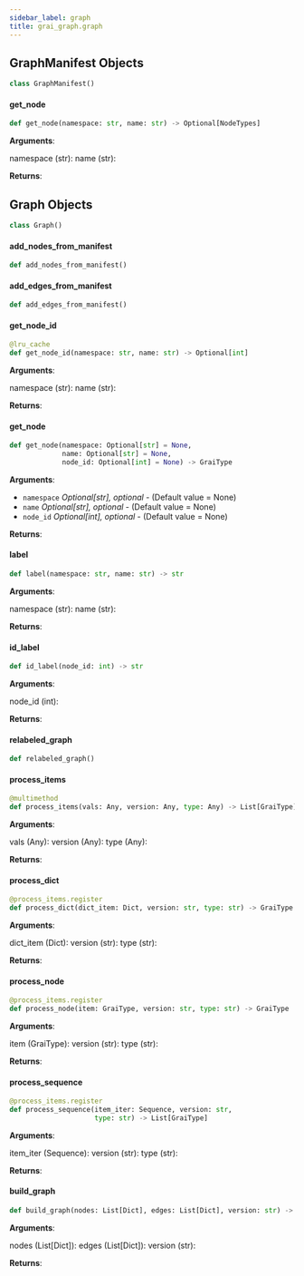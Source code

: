 ```yaml
---
sidebar_label: graph
title: grai_graph.graph
---
```


## GraphManifest Objects

```python
class GraphManifest()
```



#### get\_node

```python
def get_node(namespace: str, name: str) -> Optional[NodeTypes]
```

**Arguments**:

  namespace (str):
  name (str):


**Returns**:



## Graph Objects

```python
class Graph()
```



#### add\_nodes\_from\_manifest

```python
def add_nodes_from_manifest()
```



#### add\_edges\_from\_manifest

```python
def add_edges_from_manifest()
```



#### get\_node\_id

```python
@lru_cache
def get_node_id(namespace: str, name: str) -> Optional[int]
```

**Arguments**:

  namespace (str):
  name (str):


**Returns**:



#### get\_node

```python
def get_node(namespace: Optional[str] = None,
             name: Optional[str] = None,
             node_id: Optional[int] = None) -> GraiType
```

**Arguments**:

- `namespace` _Optional[str], optional_ - (Default value = None)
- `name` _Optional[str], optional_ - (Default value = None)
- `node_id` _Optional[int], optional_ - (Default value = None)


**Returns**:



#### label

```python
def label(namespace: str, name: str) -> str
```

**Arguments**:

  namespace (str):
  name (str):


**Returns**:



#### id\_label

```python
def id_label(node_id: int) -> str
```

**Arguments**:

  node_id (int):


**Returns**:



#### relabeled\_graph

```python
def relabeled_graph()
```



#### process\_items

```python
@multimethod
def process_items(vals: Any, version: Any, type: Any) -> List[GraiType]
```

**Arguments**:

  vals (Any):
  version (Any):
  type (Any):


**Returns**:



#### process\_dict

```python
@process_items.register
def process_dict(dict_item: Dict, version: str, type: str) -> GraiType
```

**Arguments**:

  dict_item (Dict):
  version (str):
  type (str):


**Returns**:



#### process\_node

```python
@process_items.register
def process_node(item: GraiType, version: str, type: str) -> GraiType
```

**Arguments**:

  item (GraiType):
  version (str):
  type (str):


**Returns**:



#### process\_sequence

```python
@process_items.register
def process_sequence(item_iter: Sequence, version: str,
                     type: str) -> List[GraiType]
```

**Arguments**:

  item_iter (Sequence):
  version (str):
  type (str):


**Returns**:



#### build\_graph

```python
def build_graph(nodes: List[Dict], edges: List[Dict], version: str) -> Graph
```

**Arguments**:

  nodes (List[Dict]):
  edges (List[Dict]):
  version (str):


**Returns**:
